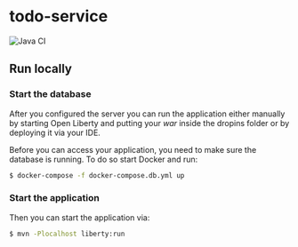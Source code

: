 # todo-service 

![Java CI](https://github.com/cwansart/testcontainers-university/workflows/Java%20CI/badge.svg)

## Run locally

### Start the database

After you configured the server you can run the application either manually by starting Open Liberty and putting your _war_ inside the dropins folder or by deploying it via your IDE.

Before you can access your application, you need to make sure the database is running. To do so start Docker and run:

```bash
$ docker-compose -f docker-compose.db.yml up
```

### Start the application

Then you can start the application via:
```bash
$ mvn -Plocalhost liberty:run
```
